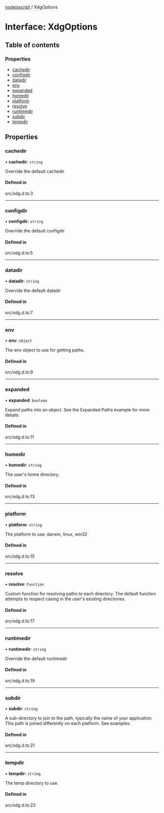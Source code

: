 [nodejsscript](../README.md) / XdgOptions

# Interface: XdgOptions

## Table of contents

### Properties

- [cachedir](XdgOptions.md#cachedir)
- [configdir](XdgOptions.md#configdir)
- [datadir](XdgOptions.md#datadir)
- [env](XdgOptions.md#env)
- [expanded](XdgOptions.md#expanded)
- [homedir](XdgOptions.md#homedir)
- [platform](XdgOptions.md#platform)
- [resolve](XdgOptions.md#resolve)
- [runtimedir](XdgOptions.md#runtimedir)
- [subdir](XdgOptions.md#subdir)
- [tempdir](XdgOptions.md#tempdir)

## Properties

### cachedir

• **cachedir**: `string`

Override the default cachedir

#### Defined in

src/xdg.d.ts:3

___

### configdir

• **configdir**: `string`

Override the default configdir

#### Defined in

src/xdg.d.ts:5

___

### datadir

• **datadir**: `string`

Override the default datadir

#### Defined in

src/xdg.d.ts:7

___

### env

• **env**: `object`

The env object to use for getting paths.

#### Defined in

src/xdg.d.ts:9

___

### expanded

• **expanded**: `boolean`

Expand paths into an object. See the Expanded Paths example for more details.

#### Defined in

src/xdg.d.ts:11

___

### homedir

• **homedir**: `string`

The user's home directory.

#### Defined in

src/xdg.d.ts:13

___

### platform

• **platform**: `string`

The platform to use: darwin, linux, win32

#### Defined in

src/xdg.d.ts:15

___

### resolve

• **resolve**: `Function`

Custom function for resolving paths to each directory. The default function attempts to respect casing in the user's existing directories.

#### Defined in

src/xdg.d.ts:17

___

### runtimedir

• **runtimedir**: `string`

Override the default runtimedir

#### Defined in

src/xdg.d.ts:19

___

### subdir

• **subdir**: `string`

A sub-directory to join to the path, typically the name of your application. This path is joined differently on each platform. See examples.

#### Defined in

src/xdg.d.ts:21

___

### tempdir

• **tempdir**: `string`

The temp directory to use.

#### Defined in

src/xdg.d.ts:23
